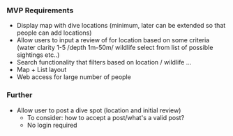 ### MVP Requirements

* Display map with dive locations (minimum, later can be extended so that people can add locations)
* Allow users to input a review of for location based on some criteria (water clarity 1-5 /depth 1m-50m/ wildlife select from list of possible sightings etc..)
* Search functionality that filters based on location / wildlife ...
* Map + List layout
* Web access for large number of people

### Further

* Allow user to post a dive spot (location and initial review)
	- To consider: how to accept a post/what's a valid post?
	- No login required

